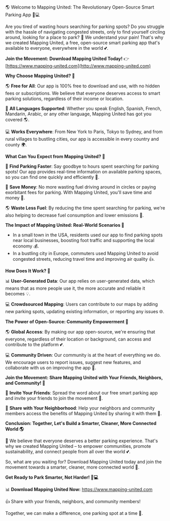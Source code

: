 🌎 Welcome to Mapping United: The Revolutionary Open-Source Smart Parking App 🚗💻

Are you tired of wasting hours searching for parking spots? Do you struggle with the hassle of navigating congested streets, only to find yourself circling around, looking for a place to park? 🔄 We understand your pain! That's why we created Mapping United, a free, open-source smart parking app that's available to everyone, everywhere in the world 💕.

**Join the Movement: Download Mapping United Today!** 👉 [https://www.mapping-united.com](http://www.mapping-united.com)

**Why Choose Mapping United? 🤔**

🌎 **Free for All**: Our app is 100% free to download and use, with no hidden fees or subscriptions. We believe that everyone deserves access to smart parking solutions, regardless of their income or location.

🌟 **All Languages Supported**: Whether you speak English, Spanish, French, Mandarin, Arabic, or any other language, Mapping United has got you covered 🌎.

💻 **Works Everywhere**: From New York to Paris, Tokyo to Sydney, and from rural villages to bustling cities, our app is accessible in every country and county 🌍.

**What Can You Expect from Mapping United? 🤔**

🚀 **Find Parking Faster**: Say goodbye to hours spent searching for parking spots! Our app provides real-time information on available parking spaces, so you can find one quickly and efficiently 🔑.

💸 **Save Money**: No more wasting fuel driving around in circles or paying exorbitant fees for parking. With Mapping United, you'll save time and money 💸.

🌎 **Waste Less Fuel**: By reducing the time spent searching for parking, we're also helping to decrease fuel consumption and lower emissions 🚀.

**The Impact of Mapping United: Real-World Scenarios 🌟**

* In a small town in the USA, residents used our app to find parking spots near local businesses, boosting foot traffic and supporting the local economy 💰.
* In a bustling city in Europe, commuters used Mapping United to avoid congested streets, reducing travel time and improving air quality 👍.

**How Does It Work? 🤔**

📊 **User-Generated Data**: Our app relies on user-generated data, which means that as more people use it, the more accurate and reliable it becomes 💡.

💻 **Crowdsourced Mapping**: Users can contribute to our maps by adding new parking spots, updating existing information, or reporting any issues 🌐.

**The Power of Open-Source: Community Empowerment 🌟**

🌎 **Global Access**: By making our app open-source, we're ensuring that everyone, regardless of their location or background, can access and contribute to the platform 💕.

💻 **Community Driven**: Our community is at the heart of everything we do. We encourage users to report issues, suggest new features, and collaborate with us on improving the app 🤝.

**Join the Movement: Share Mapping United with Your Friends, Neighbors, and Community! 🌟**

📢 **Invite Your Friends**: Spread the word about our free smart parking app and invite your friends to join the movement 🔁.

👥 **Share with Your Neighborhood**: Help your neighbors and community members access the benefits of Mapping United by sharing it with them 👫.

**Conclusion: Together, Let's Build a Smarter, Cleaner, More Connected World 🌎**

💖 We believe that everyone deserves a better parking experience. That's why we created Mapping United – to empower communities, promote sustainability, and connect people from all over the world 💕.

So, what are you waiting for? Download Mapping United today and join the movement towards a smarter, cleaner, more connected world 🌟.

**Get Ready to Park Smarter, Not Harder! 🚗💻**

📊 **Download Mapping United Now:** https://www.mapping-united.com

👍 Share with your friends, neighbors, and community members!

Together, we can make a difference, one parking spot at a time 💖.